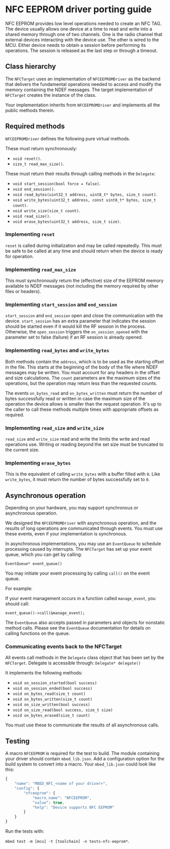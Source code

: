 <h1 id="NFC-port">NFC EEPROM driver porting guide</h1>

NFC EEPROM provides low level operations needed to create an NFC TAG. The device usually allows one device at a time to read and write into a shared memory through one of two channels. One is the radio channel that external devices interacting with the device use. The other is wired to the MCU. Either device needs to obtain a session before performing its operations. The session is released as the last step or through a timeout.

## Class hierarchy

The `NFCTarget` uses an implementation of `NFCEEPROMDriver` as the backend that delivers the fundamental operations needed to access and modify the memory containing the NDEF messages. The target implementation of `NFCTarget` creates the instance of the class.

Your implementation inherits from `NFCEEPROMDriver` and implements all the public methods therein.

## Required methods

`NFCEEPROMDriver` defines the following pure virtual methods.

These must return synchronously:

- `void reset()`.
- `size_t read_max_size()`.

These must return their results through calling methods in the `Delegate`:

- `void start_session(bool force = false)`.
- `void end_session()`.
- `void read_bytes(uint32_t address, uint8_t* bytes, size_t count)`.
- `void write_bytes(uint32_t address, const uint8_t* bytes, size_t count)`.
- `void write_size(size_t count)`.
- `void read_size()`.
- `void erase_bytes(uint32_t address, size_t size)`.

### Implementing `reset`

`reset` is called during initialization and may be called repeatedly. This must be safe to be called at any time and should return when the device is ready for operation.

### Implementing `read_max_size`

This must synchronously return the (effective) size of the EEPROM memory available to NDEF messages (not including the memory required by other files or headers).

### Implementing `start_session` and `end_session`

`start_session` and `end_session` open and close the communication with the device. `start_session` has an extra parameter that indicates the session should be started even if it would kill the RF session in the process. Otherwise, the `open_session` triggers the `on_session_opened` with the parameter set to false (failure) if an RF session is already opened.

### Implementing `read_bytes` and `write_bytes`

Both methods contain the `address`, which is to be used as the starting offset in the file. This starts at the beginning of the body of the file where NDEF messages may be written. You must account for any headers in the offset and size calculations. The `count` parameters are the maximum sizes of the operations, but the operation may return less than the requested counts.

The events `on_bytes_read` and `on_bytes_written` must return the number of bytes successfully read or written in case the maximum size of the operation the device allows is smaller than the request operation. It's up to the caller to call these methods multiple times with appropriate offsets as required.

### Implementing `read_size` and `write_size`

`read_size` and `write_size` read and write the limits the write and read operations use. Writing or reading beyond the set size must be truncated to the current size.

### Implementing `erase_bytes`

This is the equivalent of calling `write_bytes` with a buffer filled with `0`. Like `write_bytes`, it must return the number of bytes successfully set to `0`.

## Asynchronous operation

Depending on your hardware, you may support synchronous or asynchronous operation.

We designed the `NFCEEPROMDriver` with asynchronous operation, and the results of long operations are communicated through events. You must use these events, even if your implementation is synchronous.

In asynchronous implementations, you may use an `EventQueue` to schedule processing caused by interrupts. The `NFCTarget` has set up your event queue, which you can get by calling:

`EventQueue* event_queue()`

You may initiate your event processing by calling `call()` on the event queue.

For example:

If your event management occurs in a function called `manage_event`, you should call:

`event_queue()->call(&manage_event);`

The `EventQueue` also accepts passed in parameters and objects for nonstatic method calls. Please see the `EventQueue` documentation for details on calling functions on the queue.

### Communicating events back to the NFCTarget

All events call methods in the `Delegate` class object that has been set by the `NFCTarget`. Delegate is accessible through:
`Delegate* delegate()`

It implements the following methods:

- `void on_session_started(bool success)`
- `void on_session_ended(bool success)`
- `void on_bytes_read(size_t count)`
- `void on_bytes_written(size_t count)`
- `void on_size_written(bool success)`
- `void on_size_read(bool success, size_t size)`
- `void on_bytes_erased(size_t count)`

You must use these to communicate the results of all asynchronous calls.

## Testing

A macro `NFCEEPROM` is required for the test to build. The module containing your driver should contain `mbed_lib.json`. Add a configuration option for the build system to convert into a macro. Your `mbed_lib.json` could look like this:

```javascript
{
    "name": "MBED_NFC_<name of your driver>",
    "config": {
        "nfceeprom": {
            "macro_name": "NFCEEPROM",
            "value": true,
            "help": "Device supports NFC EEPROM"
        }
    }
}
```

Run the tests with:

`mbed test -m [mcu] -t [toolchain] -n tests-nfc-eeprom*`.
